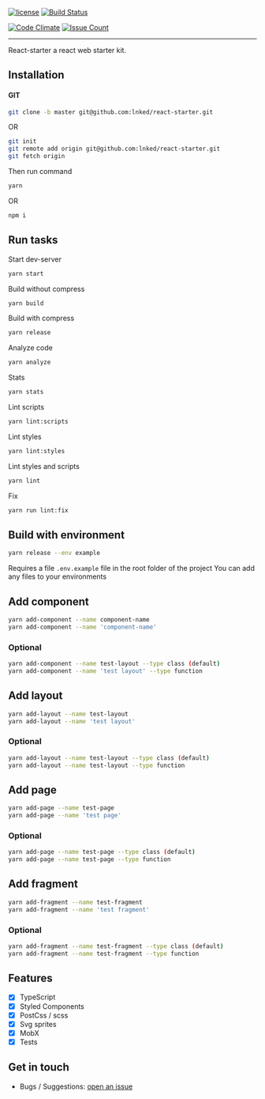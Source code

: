 [![license](https://img.shields.io/github/license/lnked/react-starter.svg)](https://github.com/lnked/react-starter/blob/fastest/LICENSE)
[![Build Status](https://travis-ci.org/lnked/react-starter.svg?branch=master)](https://travis-ci.org/lnked/react-starter)

[![Code Climate](https://codeclimate.com/github/lnked/react-starter/badges/gpa.svg)](https://codeclimate.com/github/lnked/react-starter)
[![Issue Count](https://codeclimate.com/github/lnked/react-starter/badges/issue_count.svg)](https://codeclimate.com/github/lnked/react-starter)

---

React-starter a react web starter kit.

## Installation

#### GIT

```bash
git clone -b master git@github.com:lnked/react-starter.git
```

OR

```bash
git init
git remote add origin git@github.com:lnked/react-starter.git
git fetch origin
```

Then run command

```bash
yarn
```

OR

```bash
npm i
```

## Run tasks

Start dev-server

```bash
yarn start
```

Build without compress

```bash
yarn build
```

Build with compress

```bash
yarn release
```

Analyze code

```bash
yarn analyze
```

Stats

```bash
yarn stats
```

Lint scripts

```bash
yarn lint:scripts
```

Lint styles

```bash
yarn lint:styles
```

Lint styles and scripts

```bash
yarn lint
```

Fix

```bash
yarn run lint:fix
```

## Build with environment
```bash
yarn release --env example
```
Requires a file `.env.example` file in the root folder of the project
You can add any files to your environments

## Add component
```bash
yarn add-component --name component-name
yarn add-component --name 'component-name'
```

### Optional
```bash
yarn add-component --name test-layout --type class (default)
yarn add-component --name 'test layout' --type function
```

## Add layout
```bash
yarn add-layout --name test-layout
yarn add-layout --name 'test layout'
```

### Optional
```bash
yarn add-layout --name test-layout --type class (default)
yarn add-layout --name test-layout --type function
```

## Add page
```bash
yarn add-page --name test-page
yarn add-page --name 'test page'
```

### Optional
```bash
yarn add-page --name test-page --type class (default)
yarn add-page --name test-page --type function
```

## Add fragment
```bash
yarn add-fragment --name test-fragment
yarn add-fragment --name 'test fragment'
```

### Optional
```bash
yarn add-fragment --name test-fragment --type class (default)
yarn add-fragment --name test-fragment --type function
```

## Features
- [x] TypeScript
- [x] Styled Components
- [x] PostCss / scss
- [x] Svg sprites
- [x] MobX
- [x] Tests

## Get in touch
- Bugs / Suggestions: [open an issue](https://github.com/lnked/react-starter/issues)
